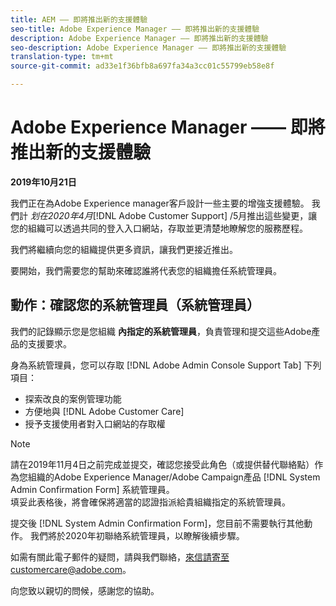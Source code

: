 ```yaml
---
title: AEM —— 即將推出新的支援體驗
seo-title: Adobe Experience Manager —— 即將推出新的支援體驗
description: Adobe Experience Manager —— 即將推出新的支援體驗
seo-description: Adobe Experience Manager —— 即將推出新的支援體驗
translation-type: tm+mt
source-git-commit: ad33e1f36bfb8a697fa34a3cc01c55799eb58e8f

---
```



# Adobe Experience Manager —— 即將推出新的支援體驗

**2019年10月21日**

我們正在為Adobe Experience manager客戶設計一些主要的增強支援體驗。 我們計 *划在2020年4月*[!DNL Adobe Customer Support] /5月推出這些變更，讓您的組織可以透過共同的登入入口網站，存取並更清楚地瞭解您的服務歷程。

我們將繼續向您的組織提供更多資訊，讓我們更接近推出。

要開始，我們需要您的幫助來確認誰將代表您的組織擔任系統管理員。

## 動作：確認您的系統管理員（系統管理員）

我們的記錄顯示您是您組織 **內指定的系統管理員**，負責管理和提交這些Adobe產品的支援要求。

身為系統管理員，您可以存取 [!DNL Adobe Admin Console Support Tab] 下列項目：

* 探索改良的案例管理功能
* 方便地與 [!DNL Adobe Customer Care]
* 授予支援使用者對入口網站的存取權

>[!NOTE]
>請在2019年11月4日之前完成並提交，確認您接受此角色（或提供替代聯絡點）作為您組織的Adobe Experience Manager/Adobe Campaign產品 [!DNL System Admin Confirmation Form] 系統管理員。\
>填妥此表格後，將會確保將適當的認證指派給貴組織指定的系統管理員。

提交後 [!DNL System Admin Confirmation Form]，您目前不需要執行其他動作。  我們將於2020年初聯絡系統管理員，以瞭解後續步驟。

如需有關此電子郵件的疑問，請與我們聯絡，來信請寄至customercare@adobe.com。

向您致以親切的問候，感謝您的協助。
